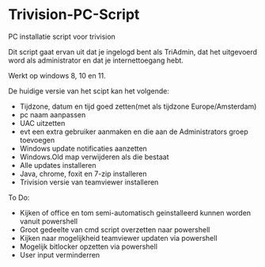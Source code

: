 # Trivision-PC-Script
PC installatie script voor trivision


Dit script gaat ervan uit dat je ingelogd bent als TriAdmin, dat het uitgevoerd word als administrator en dat je internettoegang hebt.

Werkt op windows 8, 10 en 11.

De huidige versie van het scipt kan het volgende:

- Tijdzone, datum en tijd goed zetten(met als tijdzone Europe/Amsterdam)
- pc naam aanpassen
- UAC uitzetten
- evt een extra gebruiker aanmaken en die aan de Administrators groep toevoegen
- Windows update notificaties aanzetten
- Windows.Old map verwijderen als die bestaat
- Alle updates installeren
- Java, chrome, foxit en 7-zip installeren
- Trivision versie van teamviewer installeren


To Do:
- Kijken of office en tom semi-automatisch geinstalleerd kunnen worden vanuit powershell
- Groot gedeelte van cmd script overzetten naar powershell
- Kijken naar mogelijkheid teamviewer updaten via powershell
- Mogelijk bitlocker opzetten via powershell
- User input verminderren
